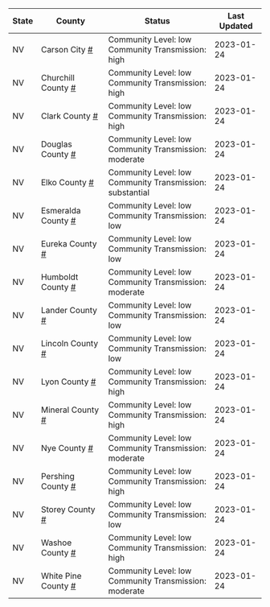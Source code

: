 State | County | Status | Last Updated
--- | --- | --- | --- 
NV | Carson City <a href="#carson_city">#</a> | <a name="carson_city"></a>Community Level: low<br/>Community Transmission: high | 2023-01-24
NV | Churchill County <a href="#churchill_county">#</a> | <a name="churchill_county"></a>Community Level: low<br/>Community Transmission: high | 2023-01-24
NV | Clark County <a href="#clark_county">#</a> | <a name="clark_county"></a>Community Level: low<br/>Community Transmission: high | 2023-01-24
NV | Douglas County <a href="#douglas_county">#</a> | <a name="douglas_county"></a>Community Level: low<br/>Community Transmission: moderate | 2023-01-24
NV | Elko County <a href="#elko_county">#</a> | <a name="elko_county"></a>Community Level: low<br/>Community Transmission: substantial | 2023-01-24
NV | Esmeralda County <a href="#esmeralda_county">#</a> | <a name="esmeralda_county"></a>Community Level: low<br/>Community Transmission: low | 2023-01-24
NV | Eureka County <a href="#eureka_county">#</a> | <a name="eureka_county"></a>Community Level: low<br/>Community Transmission: low | 2023-01-24
NV | Humboldt County <a href="#humboldt_county">#</a> | <a name="humboldt_county"></a>Community Level: low<br/>Community Transmission: moderate | 2023-01-24
NV | Lander County <a href="#lander_county">#</a> | <a name="lander_county"></a>Community Level: low<br/>Community Transmission: low | 2023-01-24
NV | Lincoln County <a href="#lincoln_county">#</a> | <a name="lincoln_county"></a>Community Level: low<br/>Community Transmission: low | 2023-01-24
NV | Lyon County <a href="#lyon_county">#</a> | <a name="lyon_county"></a>Community Level: low<br/>Community Transmission: high | 2023-01-24
NV | Mineral County <a href="#mineral_county">#</a> | <a name="mineral_county"></a>Community Level: low<br/>Community Transmission: high | 2023-01-24
NV | Nye County <a href="#nye_county">#</a> | <a name="nye_county"></a>Community Level: low<br/>Community Transmission: moderate | 2023-01-24
NV | Pershing County <a href="#pershing_county">#</a> | <a name="pershing_county"></a>Community Level: low<br/>Community Transmission: high | 2023-01-24
NV | Storey County <a href="#storey_county">#</a> | <a name="storey_county"></a>Community Level: low<br/>Community Transmission: low | 2023-01-24
NV | Washoe County <a href="#washoe_county">#</a> | <a name="washoe_county"></a>Community Level: low<br/>Community Transmission: high | 2023-01-24
NV | White Pine County <a href="#white_pine_county">#</a> | <a name="white_pine_county"></a>Community Level: low<br/>Community Transmission: moderate | 2023-01-24
